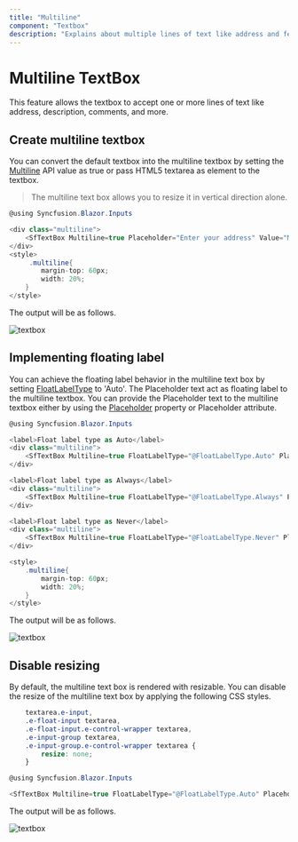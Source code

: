 ```yaml
---
title: "Multiline"
component: "Textbox"
description: "Explains about multiple lines of text like address and feedback are allows to fill in the multiline textbox and it can be editable or can copy the text."
---
```


# Multiline TextBox

This feature allows the textbox to accept one or more lines of text like address, description, comments, and more.

## Create multiline textbox

You can convert the default textbox into the multiline textbox by setting the [Multiline](https://help.syncfusion.com/cr/blazor/Syncfusion.Blazor.Inputs.SfTextBox.html#Syncfusion_Blazor_Inputs_SfTextBox_Multiline) API value as true or pass HTML5 textarea as element to the textbox.

> The multiline text box allows you to resize it in vertical direction alone.

```csharp
@using Syncfusion.Blazor.Inputs

<div class="multiline">
    <SfTextBox Multiline=true Placeholder="Enter your address" Value="Mr. Dodsworth Dodsworth, System Analyst, Studio 103"></SfTextBox>
</div>
<style>
     .multiline{
        margin-top: 60px;
        width: 20%;
    }
</style>
```

The output will be as follows.

![textbox](./images/textbox_multiline.png)

## Implementing floating label

You can achieve the floating label behavior in the multiline text box by setting [FloatLabelType](https://help.syncfusion.com/cr/blazor/Syncfusion.Blazor.Inputs.SfTextBox.html#Syncfusion_Blazor_Inputs_SfTextBox_FloatLabelType) to 'Auto'. The Placeholder text act as floating label to the multiline textbox. You can provide the Placeholder text to the multiline textbox either by using the [Placeholder](https://help.syncfusion.com/cr/blazor/Syncfusion.Blazor.Inputs.SfTextBox.html#Syncfusion_Blazor_Inputs_SfTextBox_Placeholder) property or Placeholder attribute.

```csharp
@using Syncfusion.Blazor.Inputs

<label>Float label type as Auto</label>
<div class="multiline">
    <SfTextBox Multiline=true FloatLabelType="@FloatLabelType.Auto" Placeholder="Enter your address"></SfTextBox>
</div>

<label>Float label type as Always</label>
<div class="multiline">
    <SfTextBox Multiline=true FloatLabelType="@FloatLabelType.Always" Placeholder="Enter your address"></SfTextBox>
</div>

<label>Float label type as Never</label>
<div class="multiline">
    <SfTextBox Multiline=true FloatLabelType="@FloatLabelType.Never" Placeholder="Enter your address"></SfTextBox>
</div>

<style>
    .multiline{
        margin-top: 60px;
        width: 20%;
    }
</style>
```

The output will be as follows.

![textbox](./images/textbox_multiline_floatlabel.png)

## Disable resizing

By default, the multiline text box is rendered with resizable. You can disable the resize of the multiline text box by applying the following CSS styles.

```CSS
    textarea.e-input,
    .e-float-input textarea,
    .e-float-input.e-control-wrapper textarea,
    .e-input-group textarea,
    .e-input-group.e-control-wrapper textarea {
        resize: none;
    }

```

```csharp
@using Syncfusion.Blazor.Inputs

<SfTextBox Multiline=true FloatLabelType="@FloatLabelType.Auto" Placeholder="Enter your address"></SfTextBox>
```

The output will be as follows.

![textbox](./images/disable_resize.png)

